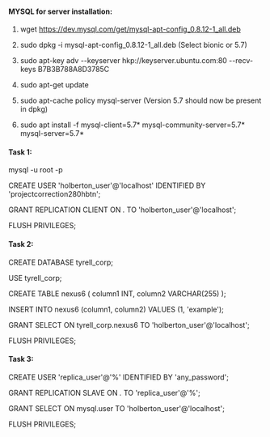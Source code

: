 #### MYSQL for server installation:

1. wget https://dev.mysql.com/get/mysql-apt-config_0.8.12-1_all.deb

2. sudo dpkg -i mysql-apt-config_0.8.12-1_all.deb (Select bionic or 5.7)

3. sudo apt-key adv --keyserver hkp://keyserver.ubuntu.com:80 --recv-keys B7B3B788A8D3785C

4. sudo apt-get update

5. sudo apt-cache policy mysql-server (Version 5.7 should now be present in dpkg)

6. sudo apt install -f mysql-client=5.7* mysql-community-server=5.7* mysql-server=5.7*

#### Task 1:
mysql -u root -p

CREATE USER 'holberton_user'@'localhost' IDENTIFIED BY 'projectcorrection280hbtn';

GRANT REPLICATION CLIENT ON *.* TO 'holberton_user'@'localhost';

FLUSH PRIVILEGES;

#### Task 2:

CREATE DATABASE tyrell_corp;

USE tyrell_corp;

CREATE TABLE nexus6 (
    column1 INT,
    column2 VARCHAR(255)
);

INSERT INTO nexus6 (column1, column2) VALUES (1, 'example');

GRANT SELECT ON tyrell_corp.nexus6 TO 'holberton_user'@'localhost';

FLUSH PRIVILEGES;

#### Task 3:

CREATE USER 'replica_user'@'%' IDENTIFIED BY 'any_password';

GRANT REPLICATION SLAVE ON *.* TO 'replica_user'@'%';

GRANT SELECT ON mysql.user TO 'holberton_user'@'localhost';

FLUSH PRIVILEGES;